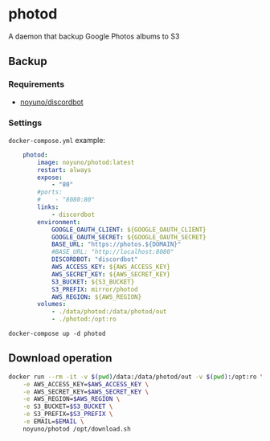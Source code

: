 # photod

A daemon that backup Google Photos albums to S3

## Backup

### Requirements

- [noyuno/discordbot](https://github.com/noyuno/discordbot)

### Settings

`docker-compose.yml` example:

~~~yaml
    photod:
        image: noyuno/photod:latest
        restart: always
        expose:
            - "80"
        #ports:
        #    - "8080:80"
        links:
            - discordbot
        environment:
            GOOGLE_OAUTH_CLIENT: ${GOOGLE_OAUTH_CLIENT}
            GOOGLE_OAUTH_SECRET: ${GOOGLE_OAUTH_SECRET}
            BASE_URL: "https://photos.${DOMAIN}"
            #BASE_URL: "http://localhost:8080"
            DISCORDBOT: "discordbot"
            AWS_ACCESS_KEY: ${AWS_ACCESS_KEY}
            AWS_SECRET_KEY: ${AWS_SECRET_KEY}
            S3_BUCKET: ${S3_BUCKET}
            S3_PREFIX: mirror/photod
            AWS_REGION: ${AWS_REGION}
        volumes:
            - ./data/photod:/data/photod/out
            - ./photod:/opt:ro
~~~


`docker-compose up -d photod`

## Download operation

~~~sh
docker run --rm -it -v $(pwd)/data:/data/photod/out -v $(pwd):/opt:ro \
    -e AWS_ACCESS_KEY=$AWS_ACCESS_KEY \
    -e AWS_SECRET_KEY=$AWS_SECRET_KEY \
    -e AWS_REGION=$AWS_REGION \
    -e S3_BUCKET=$S3_BUCKET \
    -e S3_PREFIX=$S3_PREFIX \
    -e EMAIL=$EMAIL \
    noyuno/photod /opt/download.sh
~~~

